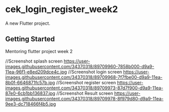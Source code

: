 # cek_login_register_week2

A new Flutter project.

## Getting Started

Mentoring flutter project week 2

//Screenshot splash screen
https://user-images.githubusercontent.com/34370318/89709960-7858b000-d9a9-11ea-96f1-e8ed209dce4c.jpg
//Screenshot login screen
https://user-images.githubusercontent.com/34370318/89709968-7f7fbe00-d9a9-11ea-8b0f-6646871fc57b.jpg
//Screenshot register screen
https://user-images.githubusercontent.com/34370318/89709973-87d7f900-d9a9-11ea-87e0-6cb1bb136837.jpg
//Screenshot Result screen
https://user-images.githubusercontent.com/34370318/89709978-8f979d80-d9a9-11ea-9ee3-dc718466f4b5.jpg
